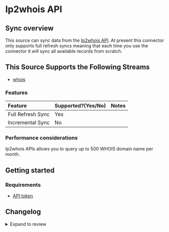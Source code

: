 # Ip2whois API

## Sync overview

This source can sync data from the [Ip2whois API](https://www.ip2whois.com/developers-api). At present this connector only supports full refresh syncs meaning that each time you use the connector it will sync all available records from scratch.

## This Source Supports the Following Streams

- [whois](https://www.ip2whois.com/developers-api)

### Features

| Feature           | Supported?\(Yes/No\) | Notes |
| :---------------- | :------------------- | :---- |
| Full Refresh Sync | Yes                  |       |
| Incremental Sync  | No                   |       |

### Performance considerations

Ip2whois APIs allows you to query up to 500 WHOIS domain name per month.

## Getting started

### Requirements

- [API token](https://www.ip2whois.com/register)

## Changelog

<details>
  <summary>Expand to review</summary>

| Version | Date       | Pull Request                                              | Subject                                                                         |
| :------ | :--------- | :-------------------------------------------------------- | :------------------------------------------------------------------------------ |
| 0.2.6 | 2024-12-28 | [50644](https://github.com/airbytehq/airbyte/pull/50644) | Update dependencies |
| 0.2.5 | 2024-12-21 | [50069](https://github.com/airbytehq/airbyte/pull/50069) | Update dependencies |
| 0.2.4 | 2024-12-14 | [49644](https://github.com/airbytehq/airbyte/pull/49644) | Update dependencies |
| 0.2.3 | 2024-12-12 | [47893](https://github.com/airbytehq/airbyte/pull/47893) | Update dependencies |
| 0.2.2 | 2024-10-28 | [47471](https://github.com/airbytehq/airbyte/pull/47471) | Update dependencies |
| 0.2.1 | 2024-08-16 | [44196](https://github.com/airbytehq/airbyte/pull/44196) | Bump source-declarative-manifest version |
| 0.2.0 | 2024-08-15 | [44138](https://github.com/airbytehq/airbyte/pull/44138) | Refactor connector to manifest-only format |
| 0.1.15 | 2024-08-10 | [43644](https://github.com/airbytehq/airbyte/pull/43644) | Update dependencies |
| 0.1.14 | 2024-08-03 | [43158](https://github.com/airbytehq/airbyte/pull/43158) | Update dependencies |
| 0.1.13 | 2024-07-27 | [42611](https://github.com/airbytehq/airbyte/pull/42611) | Update dependencies |
| 0.1.12 | 2024-07-20 | [42216](https://github.com/airbytehq/airbyte/pull/42216) | Update dependencies |
| 0.1.11 | 2024-07-13 | [41860](https://github.com/airbytehq/airbyte/pull/41860) | Update dependencies |
| 0.1.10 | 2024-07-10 | [41445](https://github.com/airbytehq/airbyte/pull/41445) | Update dependencies |
| 0.1.9 | 2024-07-09 | [41310](https://github.com/airbytehq/airbyte/pull/41310) | Update dependencies |
| 0.1.8 | 2024-07-06 | [40966](https://github.com/airbytehq/airbyte/pull/40966) | Update dependencies |
| 0.1.7 | 2024-06-25 | [40342](https://github.com/airbytehq/airbyte/pull/40342) | Update dependencies |
| 0.1.6 | 2024-06-22 | [40157](https://github.com/airbytehq/airbyte/pull/40157) | Update dependencies |
| 0.1.5 | 2024-06-06 | [39283](https://github.com/airbytehq/airbyte/pull/39283) | [autopull] Upgrade base image to v1.2.2 |
| 0.1.4 | 2024-05-20 | [38215](https://github.com/airbytehq/airbyte/pull/38215) | Make connector compatible with builder |
| 0.1.3 | 2024-04-19 | [37180](https://github.com/airbytehq/airbyte/pull/37180) | Upgrade to CDK 0.80.0 and manage dependencies with Poetry. |
| 0.1.2 | 2024-04-15 | [37180](https://github.com/airbytehq/airbyte/pull/37180) | Base image migration: remove Dockerfile and use the python-connector-base image |
| 0.1.1 | 2024-04-12 | [37180](https://github.com/airbytehq/airbyte/pull/37180) | schema descriptions |
| 0.1.0   | 2022-10-29 | [#18651](https://github.com/airbytehq/airbyte/pull/18651) | 🎉 New source: Ip2whois [low-code SDK]                                          |

</details>

